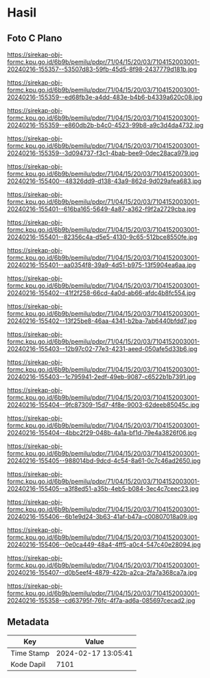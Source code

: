 # Hasil

## Foto C Plano

https://sirekap-obj-formc.kpu.go.id/6b9b/pemilu/pdpr/71/04/15/20/03/7104152003001-20240216-155357--53507d83-59fb-45d5-8f98-2437779d181b.jpg

https://sirekap-obj-formc.kpu.go.id/6b9b/pemilu/pdpr/71/04/15/20/03/7104152003001-20240216-155359--ed68fb3e-a4dd-483e-b4b6-b4339a620c08.jpg

https://sirekap-obj-formc.kpu.go.id/6b9b/pemilu/pdpr/71/04/15/20/03/7104152003001-20240216-155359--e860db2b-b4c0-4523-99b8-a9c3d4da4732.jpg

https://sirekap-obj-formc.kpu.go.id/6b9b/pemilu/pdpr/71/04/15/20/03/7104152003001-20240216-155359--3d094737-f3c1-4bab-bee9-0dec28aca979.jpg

https://sirekap-obj-formc.kpu.go.id/6b9b/pemilu/pdpr/71/04/15/20/03/7104152003001-20240216-155400--48326dd9-d138-43a9-862d-9d029afea683.jpg

https://sirekap-obj-formc.kpu.go.id/6b9b/pemilu/pdpr/71/04/15/20/03/7104152003001-20240216-155401--616ba165-5649-4a87-a362-f9f2a2729cba.jpg

https://sirekap-obj-formc.kpu.go.id/6b9b/pemilu/pdpr/71/04/15/20/03/7104152003001-20240216-155401--82356c4a-d5e5-4130-9c65-512bce8550fe.jpg

https://sirekap-obj-formc.kpu.go.id/6b9b/pemilu/pdpr/71/04/15/20/03/7104152003001-20240216-155401--aa0354f8-39a9-4d51-b975-13f5904ea6aa.jpg

https://sirekap-obj-formc.kpu.go.id/6b9b/pemilu/pdpr/71/04/15/20/03/7104152003001-20240216-155402--41f2f258-66cd-4a0d-ab66-afdc4b8fc554.jpg

https://sirekap-obj-formc.kpu.go.id/6b9b/pemilu/pdpr/71/04/15/20/03/7104152003001-20240216-155402--13f25be8-46aa-4341-b2ba-7ab6440bfdd7.jpg

https://sirekap-obj-formc.kpu.go.id/6b9b/pemilu/pdpr/71/04/15/20/03/7104152003001-20240216-155403--12b97c02-77e3-4231-aeed-050afe5d33b6.jpg

https://sirekap-obj-formc.kpu.go.id/6b9b/pemilu/pdpr/71/04/15/20/03/7104152003001-20240216-155403--1c795941-2edf-49eb-9087-c6522b1b7391.jpg

https://sirekap-obj-formc.kpu.go.id/6b9b/pemilu/pdpr/71/04/15/20/03/7104152003001-20240216-155404--9fc87309-15d7-4f8e-9003-62deeb85045c.jpg

https://sirekap-obj-formc.kpu.go.id/6b9b/pemilu/pdpr/71/04/15/20/03/7104152003001-20240216-155404--4bbc2f29-048b-4a1a-bf1d-79e4a3826f06.jpg

https://sirekap-obj-formc.kpu.go.id/6b9b/pemilu/pdpr/71/04/15/20/03/7104152003001-20240216-155405--988014bd-9dcd-4c54-8a61-0c7c46ad2650.jpg

https://sirekap-obj-formc.kpu.go.id/6b9b/pemilu/pdpr/71/04/15/20/03/7104152003001-20240216-155405--a3f8ed51-a35b-4eb5-b084-3ec4c7ceec23.jpg

https://sirekap-obj-formc.kpu.go.id/6b9b/pemilu/pdpr/71/04/15/20/03/7104152003001-20240216-155406--6b1e9d24-3b63-41af-b47a-c00807018a09.jpg

https://sirekap-obj-formc.kpu.go.id/6b9b/pemilu/pdpr/71/04/15/20/03/7104152003001-20240216-155406--0e0ca449-48a4-4ff5-a0c4-547c40e28094.jpg

https://sirekap-obj-formc.kpu.go.id/6b9b/pemilu/pdpr/71/04/15/20/03/7104152003001-20240216-155407--d0b5eef4-4879-422b-a2ca-2fa7a368ca7a.jpg

https://sirekap-obj-formc.kpu.go.id/6b9b/pemilu/pdpr/71/04/15/20/03/7104152003001-20240216-155358--cd63795f-76fc-4f7a-ad6a-085697cecad2.jpg


## Metadata

| Key        | Value               |
| ---------- | ------------------- |
| Time Stamp | 2024-02-17 13:05:41 |
| Kode Dapil | 7101                |



